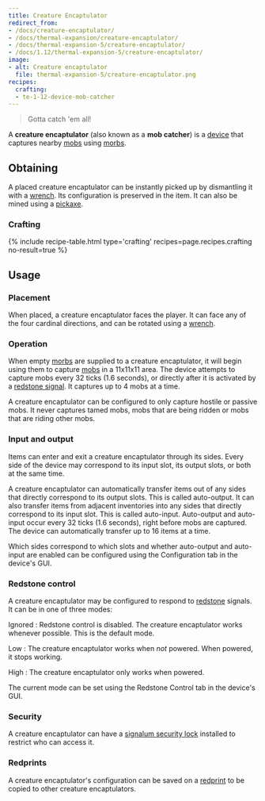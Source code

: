 ```yaml
---
title: Creature Encaptulator
redirect_from:
- /docs/creature-encaptulator/
- /docs/thermal-expansion/creature-encaptulator/
- /docs/thermal-expansion-5/creature-encaptulator/
- /docs/1.12/thermal-expansion-5/creature-encaptulator/
image:
- alt: Creature encaptulator
  file: thermal-expansion-5/creature-encaptulator.png
recipes:
  crafting:
  - te-1-12-device-mob-catcher
---
```


> Gotta catch 'em all!


A **creature encaptulator** (also known as a **mob catcher**) is a
[device](../devices/) that captures nearby
[mobs](https://minecraft.gamepedia.com/Mob) using [morbs](../morb/).


Obtaining
---------

A placed creature encaptulator can be instantly picked up by dismantling it with
a [wrench](../../wrenches/). Its configuration is preserved in the item. It can
also be mined using a [pickaxe](https://minecraft.gamepedia.com/Pickaxe).

### Crafting
{% include recipe-table.html type='crafting' recipes=page.recipes.crafting no-result=true %}


Usage
-----

### Placement
When placed, a creature encaptulator faces the player. It can face any of the
four cardinal directions, and can be rotated using a [wrench](../../wrenches/).

### Operation
When empty [morbs](../morb/) are supplied to a creature
encaptulator, it will begin using them to capture
[mobs](https://minecraft.gamepedia.com/Mob) in a 11x11x11 area. The device
attempts to capture mobs every 32 ticks (1.6 seconds), or directly after it is
activated by a [redstone signal](#redstone-control). It captures up to 4 mobs at
a time.

A creature encaptulator can be configured to only capture hostile or passive
mobs. It never captures tamed mobs, mobs that are being ridden or mobs that are
riding other mobs.

### Input and output
Items can enter and exit a creature encaptulator through its sides. Every side
of the device may correspond to its input slot, its output slots, or both at the
same time.

A creature encaptulator can automatically transfer items out of any sides that
directly correspond to its output slots. This is called auto-output. It can also
transfer items from adjacent inventories into any sides that directly correspond
to its input slot. This is called auto-input. Auto-output and auto-input occur
every 32 ticks (1.6 seconds), right before mobs are captured. The device can
automatically transfer up to 16 items at a time.

Which sides correspond to which slots and whether auto-output and auto-input are
enabled can be configured using the Configuration tab in the device's GUI.

### Redstone control
A creature encaptulator may be configured to respond to
[redstone](https://minecraft.gamepedia.com/Redstone) signals. It can be in one
of three modes:

Ignored
: Redstone control is disabled. The creature encaptulator works whenever
possible. This is the default mode.

Low
: The creature encaptulator works when *not* powered. When powered, it stops
working.

High
: The creature encaptulator only works when powered.

The current mode can be set using the Redstone Control tab in the device's GUI.

### Security
A creature encaptulator can have a [signalum security
lock](../../thermal-foundation/signalum-security-lock/) installed to restrict who can access it.

### Redprints
A creature encaptulator's configuration can be saved on a
[redprint](../../thermal-foundation/redprint/) to be copied to other creature encaptulators.
